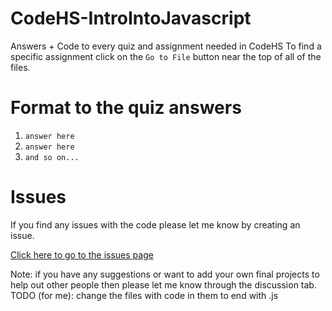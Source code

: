 # CodeHS-IntroIntoJavascript
Answers + Code to every quiz and assignment needed in CodeHS
To find a specific assignment click on the `Go to File` button near the top of all of the files.

# Format to the quiz answers
1. `answer here`
2. `answer here`
3. `and so on...`

# Issues
If you find any issues with the code please let me know by creating an issue.

[Click here to go to the issues page](https://github.com/aditeyapatakoti/CodeHS-IntroIntoJavascript/issues)


Note: if you have any suggestions or want to add your own final projects to help out other people then please let me know through the discussion tab.
TODO (for me): change the files with code in them to end with .js
